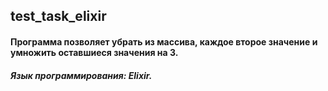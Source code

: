 ## test_task_elixir
#### Программа позволяет убрать из массива, каждое второе значение и умножить оставшиеся значения на 3.
##### Язык программирования: Elixir.
